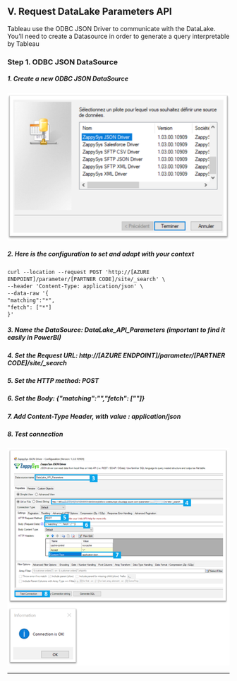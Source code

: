## V. Request DataLake Parameters API

Tableau use the ODBC JSON Driver to communicate with the DataLake. You’ll need to create a Datasource in order to generate a query interpretable by Tableau

### Step 1. ODBC JSON DataSource

##### 1. Create a new ODBC JSON DataSource

![dataviz_init_1](imgs/dataviz_init_1.png "")

##### 2. Here is the configuration to set and adapt with your context

```
curl --location --request POST 'http://[AZURE ENDPOINT]/parameter/[PARTNER CODE]/site/_search' \
--header 'Content-Type: application/json' \
--data-raw '{
"matching":"*",
"fetch": ["*"]
}'
```

##### 3. Name the DataSource: DataLake_API_Parameters (important to find it easily in PowerBI)

##### 4. Set the Request URL: http://[AZURE ENDPOINT]/parameter/[PARTNER CODE]/site/_search

##### 5. Set the HTTP method: POST

##### 6. Set the Body: {"matching":"*","fetch": ["*"]}

##### 7. Add Content-Type Header, with value : application/json

##### 8. Test connection

![dataviz_init_2](imgs/dataviz_init_2.png "")

---